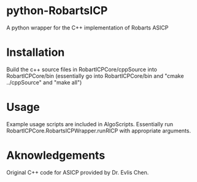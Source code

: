 # python-RobartsICP
A python wrapper for the C++ implementation of Robarts ASICP

# Installation
Build the c++ source files in RobartICPCore/cppSource into RobartICPCore/bin (essentially go into RobartICPCore/bin and "cmake ../cppSource" and "make all")

# Usage
Example usage scripts are included in AlgoScripts. Essentially run RobartICPCore.RobartsICPWrapper.runRICP with appropriate arguments.

# Aknowledgements
Original C++ code for ASICP provided by Dr. Evlis Chen.
